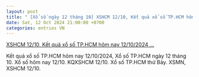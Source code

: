 ```yaml
---
layout: post
title: " [Xổ số ngày 12 tháng 10] XSHCM 12/10, Kết quả xổ số TP.HCM hôm nay 12/10/2024 ..."
date: Sat, 12 Oct 2024 21:00:00 +0700
categories: entries VN
---
```

[XSHCM 12/10, Kết quả xổ số TP.HCM hôm nay 12/10/2024 ...](https://congthuong.vn/xshcm-1210-ket-qua-xo-so-tphcm-hom-nay-12102024-kqxshcm-thu-bay-ngay-12-thang-10-351867.html)

Kết quả xổ số TP.HCM hôm nay 12/10/2024, Xổ số TP.HCM ngày 12 tháng 10. Xổ số hôm nay 12/10. KQXSHCM 12/10. Xổ số TP.HCM thứ Bảy. XSMN, XSHCM 12/10.

